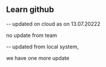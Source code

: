 ## Learn github

-- updated on cloud as on 13.07.20222

no update from team

-- updated from local system,

we have one more update